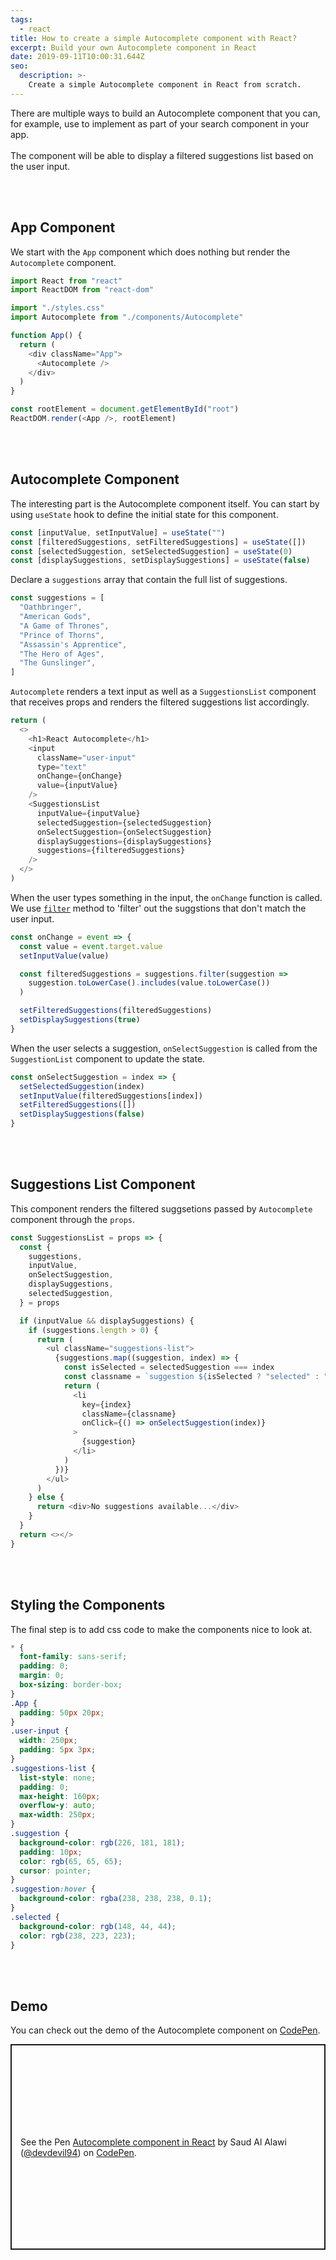 ```yaml
---
tags:
  - react
title: How to create a simple Autocomplete component with React?
excerpt: Build your own Autocomplete component in React
date: 2019-09-11T10:00:31.644Z
seo:
  description: >-
    Create a simple Autocomplete component in React from scratch.
---
```


There are multiple ways to build an Autocomplete component that you can, for example, use to implement as part of your search component in your app. <br><br>
The component will be able to display a filtered suggestions list based on the user input.

<br><br>

## App Component

We start with the `App` component which does nothing but render the `Autocomplete` component.

```javascript
import React from "react"
import ReactDOM from "react-dom"

import "./styles.css"
import Autocomplete from "./components/Autocomplete"

function App() {
  return (
    <div className="App">
      <Autocomplete />
    </div>
  )
}

const rootElement = document.getElementById("root")
ReactDOM.render(<App />, rootElement)
```

<br><br>

## Autocomplete Component

The interesting part is the Autocomplete component itself. You can start by using `useState` hook to define the initial state for this component.

```javascript
const [inputValue, setInputValue] = useState("")
const [filteredSuggestions, setFilteredSuggestions] = useState([])
const [selectedSuggestion, setSelectedSuggestion] = useState(0)
const [displaySuggestions, setDisplaySuggestions] = useState(false)
```

Declare a `suggestions` array that contain the full list of suggestions.

```javascript
const suggestions = [
  "Oathbringer",
  "American Gods",
  "A Game of Thrones",
  "Prince of Thorns",
  "Assassin's Apprentice",
  "The Hero of Ages",
  "The Gunslinger",
]
```

`Autocomplete` renders a text input as well as a `SuggestionsList` component that receives props and renders the filtered suggestions list accordingly.

```javascript
return (
  <>
    <h1>React Autocomplete</h1>
    <input
      className="user-input"
      type="text"
      onChange={onChange}
      value={inputValue}
    />
    <SuggestionsList
      inputValue={inputValue}
      selectedSuggestion={selectedSuggestion}
      onSelectSuggestion={onSelectSuggestion}
      displaySuggestions={displaySuggestions}
      suggestions={filteredSuggestions}
    />
  </>
)
```

When the user types something in the input, the `onChange` function is called. We use [`filter`](https://web.devdevil.co/array-methods-using-filter) method to 'filter' out the suggstions that don't match the user input.

```javascript
const onChange = event => {
  const value = event.target.value
  setInputValue(value)

  const filteredSuggestions = suggestions.filter(suggestion =>
    suggestion.toLowerCase().includes(value.toLowerCase())
  )

  setFilteredSuggestions(filteredSuggestions)
  setDisplaySuggestions(true)
}
```

When the user selects a suggestion, `onSelectSuggestion` is called from the `SuggestionList` component to update the state.

```javascript
const onSelectSuggestion = index => {
  setSelectedSuggestion(index)
  setInputValue(filteredSuggestions[index])
  setFilteredSuggestions([])
  setDisplaySuggestions(false)
}
```

<br><br>

## Suggestions List Component

This component renders the filtered suggsetions passed by `Autocomplete` component through the `props`.

```javascript
const SuggestionsList = props => {
  const {
    suggestions,
    inputValue,
    onSelectSuggestion,
    displaySuggestions,
    selectedSuggestion,
  } = props

  if (inputValue && displaySuggestions) {
    if (suggestions.length > 0) {
      return (
        <ul className="suggestions-list">
          {suggestions.map((suggestion, index) => {
            const isSelected = selectedSuggestion === index
            const classname = `suggestion ${isSelected ? "selected" : ""}`
            return (
              <li
                key={index}
                className={classname}
                onClick={() => onSelectSuggestion(index)}
              >
                {suggestion}
              </li>
            )
          })}
        </ul>
      )
    } else {
      return <div>No suggestions available...</div>
    }
  }
  return <></>
}
```

<br><br>

## Styling the Components

The final step is to add css code to make the components nice to look at.

```css
* {
  font-family: sans-serif;
  padding: 0;
  margin: 0;
  box-sizing: border-box;
}
.App {
  padding: 50px 20px;
}
.user-input {
  width: 250px;
  padding: 5px 3px;
}
.suggestions-list {
  list-style: none;
  padding: 0;
  max-height: 160px;
  overflow-y: auto;
  max-width: 250px;
}
.suggestion {
  background-color: rgb(226, 181, 181);
  padding: 10px;
  color: rgb(65, 65, 65);
  cursor: pointer;
}
.suggestion:hover {
  background-color: rgba(238, 238, 238, 0.1);
}
.selected {
  background-color: rgb(148, 44, 44);
  color: rgb(238, 223, 223);
}
```

<br><br>

## Demo

You can check out the demo of the Autocomplete component on [CodePen](https://codepen.io/devdevil94/pen/JjPvGZY/).

<p class="codepen" data-height="329" data-theme-id="dark" data-default-tab="js,result" data-user="devdevil94" data-slug-hash="JjPvGZY" style="height: 329px; box-sizing: border-box; display: flex; align-items: center; justify-content: center; border: 2px solid; margin: 1em 0; padding: 1em;" data-pen-title="Autocomplete component in React">
  <span>See the Pen <a href="https://codepen.io/devdevil94/pen/JjPvGZY/">
  Autocomplete component in React</a> by Saud Al Alawi (<a href="https://codepen.io/devdevil94">@devdevil94</a>)
  on <a href="https://codepen.io">CodePen</a>.</span>
</p>
<script async src="https://static.codepen.io/assets/embed/ei.js"></script>
